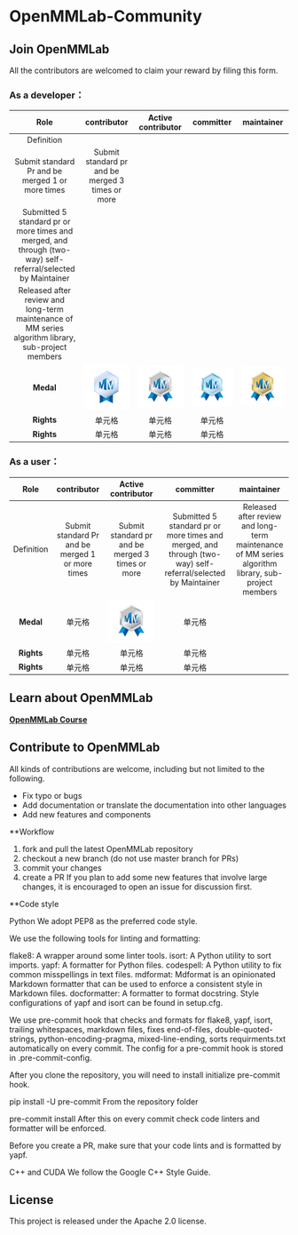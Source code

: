 # OpenMMLab-Community

## Join OpenMMLab
 All the contributors are welcomed to claim your reward by filing this form.
 
 ### As a developer：
|**Role**     |  **contributor** | **Active contributor** | **committer** | **maintainer** | 
|:----:   |  :----:      | :----:             |:----:     |:----:      |
|Definition  
| Submit standard Pr and be merged 1 or more times| Submit standard pr and be merged 3 times or more     
| Submitted 5 standard pr or more times and merged, and through (two-way) self-referral/selected by Maintainer              
|    Released after review and long-term maintenance of MM series algorithm library, sub-project members       |   
|**Medal**  | ![Image text](https://github.com/oyater/OpenMMLab-Community/blob/main/image/be07b70e-a563-47ae-bfad-33f0bc6ec969.jpeg)     | ![Image text](https://github.com/oyater/OpenMMLab-Community/blob/main/image/1acba771-1375-427d-b700-33491961fc0b.jpeg)      | ![Image text](https://github.com/oyater/OpenMMLab-Community/blob/main/image/e691bacd-c49f-4f34-9bcf-552c69205166.jpeg)              | ![Image text](https://github.com/oyater/OpenMMLab-Community/blob/main/image/9c27baa5-5e97-4450-a4c7-1bf0633bc11a.jpeg)        |   
|**Rights**   | 单元格     | 单元格       | 单元格              |           |   
|**Rights**   | 单元格     | 单元格       | 单元格              |           |   

 ### As a user：
|**Role**     |  **contributor** | **Active contributor** | **committer** | **maintainer** | 
|:----:   |  :----:      | :----:             |:----:     |:----:      |
|Definition   | Submit standard Pr and be merged 1 or more times| Submit standard pr and be merged 3 times or more       | Submitted 5 standard pr or more times and merged, and through (two-way) self-referral/selected by Maintainer              |    Released after review and long-term maintenance of MM series algorithm library, sub-project members       |   
|**Medal**  | 单元格     | ![Image text](https://github.com/oyater/OpenMMLab-Community/blob/main/image/1acba771-1375-427d-b700-33491961fc0b.jpeg)   | 单元格              |           |   
|**Rights**   | 单元格     | 单元格       | 单元格              |           |   
|**Rights**   | 单元格     | 单元格       | 单元格              |           |   


## Learn about OpenMMLab

[**OpenMMLab Course**](https://github.com/wangruohui/OpenMMLabCourse)

## Contribute to OpenMMLab

All kinds of contributions are welcome, including but not limited to the following.

* Fix typo or bugs
* Add documentation or translate the documentation into other languages
* Add new features and components

**Workflow
1. fork and pull the latest OpenMMLab repository
2. checkout a new branch (do not use master branch for PRs)
3. commit your changes
4. create a PR
    If you plan to add some new features that involve large changes, it is encouraged to open an issue for discussion first.

**Code style

Python
We adopt PEP8 as the preferred code style.

We use the following tools for linting and formatting:

flake8: A wrapper around some linter tools.
isort: A Python utility to sort imports.
yapf: A formatter for Python files.
codespell: A Python utility to fix common misspellings in text files.
mdformat: Mdformat is an opinionated Markdown formatter that can be used to enforce a consistent style in Markdown files.
docformatter: A formatter to format docstring.
Style configurations of yapf and isort can be found in setup.cfg.

We use pre-commit hook that checks and formats for flake8, yapf, isort, trailing whitespaces, markdown files, fixes end-of-files, double-quoted-strings, python-encoding-pragma, mixed-line-ending, sorts requirments.txt automatically on every commit. The config for a pre-commit hook is stored in .pre-commit-config.

After you clone the repository, you will need to install initialize pre-commit hook.

pip install -U pre-commit
From the repository folder

pre-commit install
After this on every commit check code linters and formatter will be enforced.

Before you create a PR, make sure that your code lints and is formatted by yapf.

C++ and CUDA
We follow the Google C++ Style Guide.

## License
This project is released under the Apache 2.0 license.

